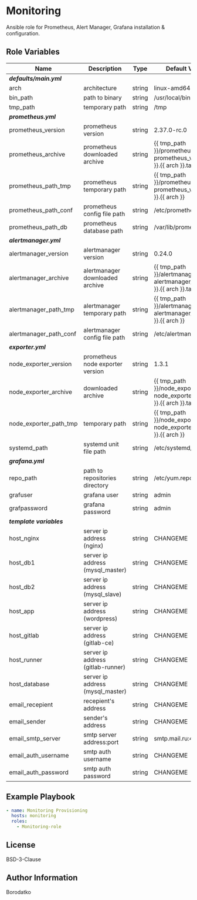 Monitoring
==========

Ansible role for Prometheus, Alert Manager, Grafana installation & configuration.


Role Variables
--------------

| Name | Description | Type | Default Value|
|------|-------------|------|---------|
| ***defaults/main.yml*** |
| arch | architecture  | string | linux-amd64 |
| bin_path | path to binary  | string | /usr/local/bin |
| tmp_path | temporary path  | string | /tmp |
| ***prometheus.yml*** |
| prometheus_version | prometheus version | string | 2.37.0-rc.0 |
| prometheus_archive | prometheus downloaded archive | string | {{ tmp_path }}/prometheus-{{ prometheus_version }}.{{ arch }}.tar.gz |
| prometheus_path_tmp | prometheus temporary path | string | {{ tmp_path }}/prometheus-{{ prometheus_version }}.{{ arch }} |
| prometheus_path_conf | prometheus config file path | string | /etc/prometheus |
| prometheus_path_db | prometheus database path | string | /var/lib/prometheus |
| ***alertmanager.yml*** |
| alertmanager_version | alertmanager version | string | 0.24.0 |
| alertmanager_archive | alertmanager downloaded archive | string | {{ tmp_path }}/alertmanager-{{ alertmanager_version }}.{{ arch }}.tar.gz |
| alertmanager_path_tmp | alertmanager temporary path | string | {{ tmp_path }}/alertmanager-{{ alertmanager_version }}.{{ arch }} |
| alertmanager_path_conf | alertmanager config file path | string | /etc/alertmanager |
| ***exporter.yml*** |
| node_exporter_version | prometheus node exporter version | string | 1.3.1 |
| node_exporter_archive | downloaded archive | string | {{ tmp_path }}/node_exporter-{{ node_exporter_version }}.{{ arch }}.tar.gz |
| node_exporter_path_tmp | temporary path | string | {{ tmp_path }}/node_exporter-{{ node_exporter_version }}.{{ arch }} |
| systemd_path | systemd unit file path | string | /etc/systemd/system |
| ***grafana.yml*** |
| repo_path | path to repositories directory | string | /etc/yum.repos.d |
| grafuser | grafana user | string | admin |
| grafpassword | grafana password | string | admin |
| ***template variables*** |
| host_nginx | server ip address (nginx) | string | CHANGEME |
| host_db1 | server ip address (mysql_master) | string | CHANGEME |
| host_db2 | server ip address (mysql_slave) | string | CHANGEME |
| host_app | server ip address (wordpress) | string | CHANGEME |
| host_gitlab | server ip address (gitlab-ce) | string | CHANGEME |
| host_runner | server ip address (gitlab-runner) | string | CHANGEME |
| host_database | server ip address (mysql_master) | string | CHANGEME |
| email_recepient | recepient's address | string | CHANGEME |
| email_sender | sender's address | string | CHANGEME |
| email_smtp_server | smtp server address:port | string | smtp.mail.ru:465 |
| email_auth_username | smtp auth username | string | CHANGEME |
| email_auth_password | smtp auth password | string | CHANGEME |


Example Playbook
----------------

```yaml
- name: Monitoring Provisioning
  hosts: monitoring
  roles:
    - Monitoring-role
```

License
-------

BSD-3-Clause


Author Information
------------------

Borodatko
